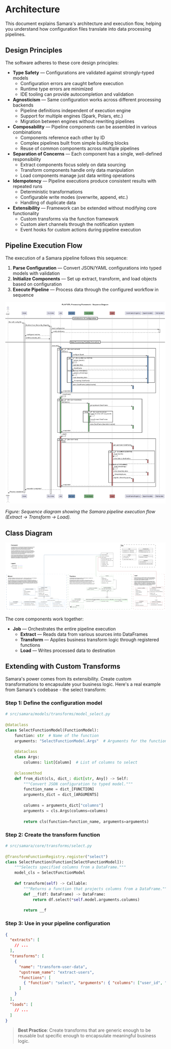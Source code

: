 <!-- filepath: architecture.md -->
# Architecture

This document explains Samara's architecture and execution flow, helping you understand how configuration files translate into data processing pipelines.

<!-- filepath: architecture.md -->
<!-- filepath: architecture.md -->
## Design Principles
The software adheres to these core design principles:

- **Type Safety** — Configurations are validated against strongly-typed models
  - Configuration errors are caught before execution
  - Runtime type errors are minimized
  - IDE tooling can provide autocompletion and validation
- **Agnosticism** — Same configuration works across different processing backends
  - Pipeline definitions independent of execution engine
  - Support for multiple engines (Spark, Polars, etc.)
  - Migration between engines without rewriting pipelines
- **Composability** — Pipeline components can be assembled in various combinations
  - Components reference each other by ID
  - Complex pipelines built from simple building blocks
  - Reuse of common components across multiple pipelines
- **Separation of Concerns** — Each component has a single, well-defined responsibility
  - Extract components focus solely on data sourcing
  - Transform components handle only data manipulation
  - Load components manage just data writing operations
- **Idempotency** — Pipeline executions produce consistent results with repeated runs
  - Deterministic transformations
  - Configurable write modes (overwrite, append, etc.)
  - Handling of duplicate data
- **Extensibility** — Framework can be extended without modifying core functionality
  - Custom transforms via the function framework
  - Custom alert channels through the notification system
  - Event hooks for custom actions during pipeline execution

## Pipeline Execution Flow
The execution of a Samara pipeline follows this sequence:

1. **Parse Configuration** — Convert JSON/YAML configurations into typed models with validation
2. **Initialize Components** — Set up extract, transform, and load objects based on configuration
3. **Execute Pipeline** — Process data through the configured workflow in sequence

![Sequence diagram — Samara pipeline execution](./sequence_diagram.png)

*Figure: Sequence diagram showing the Samara pipeline execution flow (Extract → Transform → Load).*

## Class Diagram
![Class Diagram](./class_diagram.drawio.png)

The core components work together:
- **Job** — Orchestrates the entire pipeline execution
    - **Extract** — Reads data from various sources into DataFrames
    - **Transform** — Applies business transform logic through registered functions
    - **Load** — Writes processed data to destination



## Extending with Custom Transforms

Samara's power comes from its extensibility. Create custom transformations to encapsulate your business logic. Here's a real example from Samara's codebase - the select transform:

### Step 1: Define the configuration model

```python
# src/samara/models/transforms/model_select.py

@dataclass
class SelectFunctionModel(FunctionModel):
    function: str  # Name of the function
    arguments: "SelectFunctionModel.Args"  # Arguments for the function

    @dataclass
    class Args:
        columns: list[Column]  # List of columns to select

    @classmethod
    def from_dict(cls, dict_: dict[str, Any]) -> Self:
        """Convert JSON configuration to typed model."""
        function_name = dict_[FUNCTION]
        arguments_dict = dict_[ARGUMENTS]
        
        columns = arguments_dict["columns"]
        arguments = cls.Args(columns=columns)
        
        return cls(function=function_name, arguments=arguments)
```

### Step 2: Create the transform function

```python
# src/samara/core/transforms/select.py

@TransformFunctionRegistry.register("select")
class SelectFunction(Function[SelectFunctionModel]):
    """Selects specified columns from a DataFrame."""
    model_cls = SelectFunctionModel

    def transform(self) -> Callable:
        """Returns a function that projects columns from a DataFrame."""
        def __f(df: DataFrame) -> DataFrame:
            return df.select(*self.model.arguments.columns)

        return __f
```

### Step 3: Use in your pipeline configuration

```json
{
  "extracts": [
    // ...
  ],
  "transforms": [
    {
      "name": "transform-user-data",
      "upstream_name": "extract-users",
      "functions": [
        { "function": "select", "arguments": { "columns": ["user_id", "email", "signup_date"] } }
      ]
    }
  ],
  "loads": [
    // ...
  ]
}
```
> **Best Practice**: Create transforms that are generic enough to be reusable but specific enough to encapsulate meaningful business logic.
